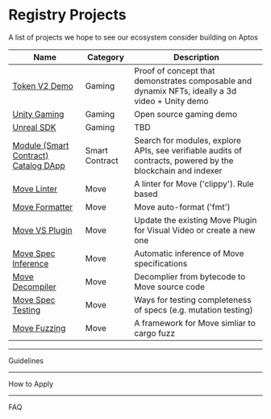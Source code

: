 # **Registry Projects**
A list of projects we hope to see our ecosystem consider building on Aptos

| Name | Category | Description |
|------|----------|-------------|
| [Token V2 Demo](https://github.com/aptos-foundation/registry-projects/blob/main/registry/token_v2_demo.md) | Gaming | Proof of concept that demonstrates composable and dynamix NFTs, ideally a 3d video + Unity demo |
| [Unity Gaming](https://github.com/aptos-foundation/registry-projects/blob/main/registry/unity_gaming.md) | Gaming | Open source gaming demo |
| [Unreal SDK](https://github.com/aptos-foundation/registry-projects/blob/main/registry/unreal_sdk.md) | Gaming | TBD |
| [Module (Smart Contract) Catalog DApp](https://github.com/aptos-foundation/registry-projects/blob/main/registry/module_catalog_dapp.md) | Smart Contract | Search for modules, explore APIs, see verifiable audits of contracts, powered by the blockchain and indexer |
| [Move Linter](https://github.com/aptos-foundation/registry-projects/blob/main/registry/move_linter.md) | Move | A linter for Move ('clippy'). Rule based |
| [Move Formatter](https://github.com/aptos-foundation/registry-projects/blob/main/registry/move_formatter.md) | Move | Move auto-format ('fmt') |
| [Move VS Plugin](https://github.com/aptos-foundation/registry-projects/blob/main/registry/move_vs_plugin.md) | Move | Update the existing Move Plugin for Visual Video or create a new one |
| [Move Spec Inference](https://github.com/aptos-foundation/registry-projects/blob/main/registry/move_spec_inference.md) | Move | Automatic inference of Move specifications |
| [Move Decompiler](https://github.com/aptos-foundation/registry-projects/blob/main/registry/move_decomplier.md) | Move | Decomplier from bytecode to Move source code |
| [Move Spec Testing](https://github.com/aptos-foundation/registry-projects/blob/main/registry/move_spec_testing.md) | Move | Ways for testing completeness of specs (e.g. mutation testing)|
| [Move Fuzzing](https://github.com/aptos-foundation/registry-projects/blob/main/registry/move_fuzzing.md) | Move | A framework for Move simliar to cargo fuzz |

---
Guidelines 

---
How to Apply

---
FAQ
